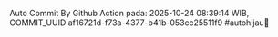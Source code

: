 Auto Commit By Github Action pada: 2025-10-24 08:39:14 WIB, COMMIT_UUID af16721d-f73a-4377-b41b-053cc25511f9 #autohijau🗿
